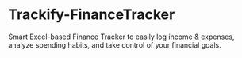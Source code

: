 # Trackify-FinanceTracker
Smart Excel-based Finance Tracker to easily log income &amp; expenses, analyze spending habits, and take control of your financial goals.
